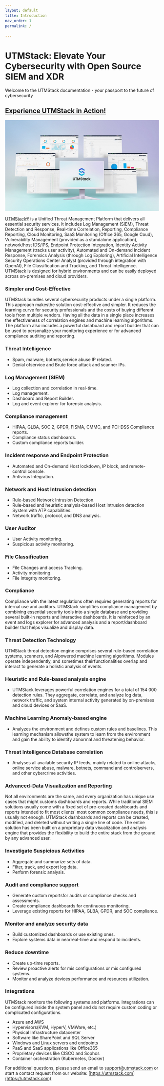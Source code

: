 ```yaml
---
layout: default
title: Introduction
nav_order: 1
permalink: /

---
```


# UTMStack: Elevate Your Cybersecurity with Open Source SIEM and XDR
Welcome to the UTMStack documentation - your passport to the future of cybersecurity

## [Experience UTMStack in Action!](https://utmstack.com/demo)
![UTMStack Interface](./Images/utmstack.jpg)

[UTMStack®](https://utmstack.com) is a Unified Threat Management Platform that delivers all essential security services. It includes
Log Management (SIEM), Threat Detection and Response, Real-time Correlation, Reporting, Compliance
Reporting, Cloud Monitoring, SaaS Monitoring (Office 365, Google Coud), Vulnerability Management
(provided as a standalone application), network/host IDS/IPS, Endpoint Protection Integration, Identity
Activity Management (tracks user activity), Automated and On-demand Incident Response, Forensics
Analysis (through Log Exploring), Artificial Intelligence Security Operations Center Analyst (provided through
integration with OpenAI), File Classification and Tracking, and Threat Intelligence. UTMStack is designed for
hybrid environments and can be easily deployed across on-premises and cloud providers.

### Simpler and Cost-Effective
UTMStack bundles several cybersecurity products under a single platform. This approach makesthe solution
cost-effective and simpler. It reduces the learning curve for security professionals and the costs of buying
different tools from multiple vendors. Having all the data in a single place increases the effectiveness of
correlation engines and machine learning algorithms. The platform also includes a powerful dashboard and
report builder that can be used to personalize your monitoring experience or for advanced compliance
auditing and reporting.

### Threat Intelligence
- Spam, malware, botnets,service abuse IP related.
- Denial ofservice and Brute force attack and scanner IPs.

### Log Management (SIEM)
- Log collection and correlation in real-time.
- Log management.
- Dashboard and Report Builder.
- Log and event explorer for forensic analysis.

### Compliance management 
- HIPAA, GLBA, SOC 2, GPDR, FISMA, CMMC, and PCI-DSS Compliance reports.
- Compliance status dashboards.
- Custom compliance reports builder.

### Incident response and Endpoint Protection 
- Automated and On-demand Host lockdown, IP block, and remote-control console.
- Antivirus Integration.

### Network and Host Intrusion detection
- Rule-based Network Intrusion Detection.
- Rule-based and heuristic analysis-based Host Intrusion detection System with ATP capabilities.
- Network traffic, protocol, and DNS analysis.

### User Auditor
- User Activity monitoring.
- Suspicious activity monitoring.

### File Classification
- File Changes and access Tracking.
- Activity monitoring.
- File Integrity monitoring.

### Compliance
Compliance with the latest regulations often requires generating reports for internal use and auditors.
UTMStack simplifies compliance management by combining essential security tools into a single database
and providing several built-in reports and interactive dashboards. It is reinforced by an event and logs
explorer for advanced analysis and a report/dashboard builder that helps visualize and display data.

### Threat Detection Technology
UTMStack threat detection engine comprises several rule-based correlation systems, scanners, and AIpowered machine learning algorithms. Modules operate independently, and sometimes theirfunctionalities
overlap and interact to generate a holistic analysis of events.

### Heuristic and Rule-based analysis engine
- UTMStack leverages powerful correlation engines
for a total of 154 000 detection rules. They
aggregate, correlate, and analyze log data,
network traffic, and system internal activity
generated by on-premises and cloud devices or
SaaS.

### Machine Learning Anomaly-based engine
- Analyzes the environment and defines custom
rules and baselines. This learning mechanism
allowsthe system to learn from the environment
and gain the ability to identify abnormal and
threatening behavior.

### Threat Intelligence Database correlation
- Analyses all available security IP feeds, mainly
related to online attacks, online service abuse,
malware, botnets, command and controlservers,
and other cybercrime activities.

### Advanced-Data Visualization and Reporting
Not all environments are the same, and every organization has unique use cases that might customs
dashboards and reports. While traditional SIEM solutions usually come with a fixed set of pre-created
dashboards and reports intended to fit most clients' most common compliance needs, this is usually not
enough. UTMStack dashboards and reports can be created, modified, and deleted without writing a single
line of code. The entire solution has been built on a proprietary data visualization and analysis engine that
provides the flexibility to build the entire stack from the ground by any advanced user.

### Investigate Suspicious Activities 
- Aggregate and summarize sets of data.
- Filter, track, and export log data.
- Perform forensic analysis.

### Audit and compliance support 
- Generate custom reportsfor audits or compliance checks and assessments.
- Create compliance dashboards for continuous monitoring.
- Leverage existing reports for HIPAA, GLBA, GPDR, and SOC compliance.

### Monitor and analyze security data
- Build customized dashboards or use existing ones.
- Explore systems data in nearreal-time and respond to incidents.

### Reduce downtime
- Create up-time reports.
- Review proactive alerts for mis configurations or mis configured systems.
- Monitor and analyze devices performance and resources utilization.

### Integrations
UTMStack monitors the following systems and platforms. Integrations can be configured inside the system
panel and do not require custom coding or complicated configurations.

- Azure and AWS
- Hypervisors(KVM, HyperV, VMWare, etc.) 
- Physical Infrastructure datacenter
- Software like SharePoint and SQL Server
- Windows and Linux servers and endpoints
- PaaS and SaaS applications like Office365
- Proprietary devices like CISCO and Sophos
- Container orchestration (Kubernetes, Docker)

For additional questions, please send an email to [support@utmstack.com](mailto:support@utmstack.com) or start a contact request from
our website: [https://utmstack.com](https://utmstack.com)


